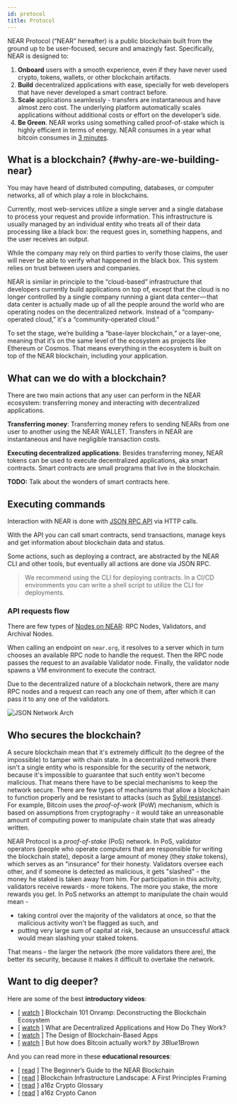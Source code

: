 ```yaml
---
id: protocol
title: Protocol
---
```


NEAR Protocol (“NEAR” hereafter) is a public blockchain built from the ground up to be user-focused, secure and amazingly fast. Specifically, NEAR is designed to:

1. **Onboard** users with a smooth experience, even if they have never used crypto, tokens, wallets, or other blockchain artifacts.
2. **Build** decentralized applications with ease, specially for web developers that have never developed a smart contract before.
3. **Scale** applications seamlessly - transfers are instantaneous and have almost zero cost. The underlying platform automatically scales applications without additional costs or effort on the developer’s side.
4. **Be Green**. NEAR works using something called proof-of-stake which is highly efficient in terms of energy. NEAR consumes in a year what bitcoin consumes in [3 minutes](https://medium.com/nearprotocol/how-near-went-carbon-neutral-e656db96da47#:~:text=The%20firm%20found%20that%20NEAR,PoS%20technology%20instead%20of%20PoW).

## What is a blockchain? {#why-are-we-building-near}
You may have heard of distributed computing, databases, or computer networks, all of which play a role in blockchains.

Currently, most web-services utilize a single server and a single database to process your request and provide information. This infrastructure is usually managed by an individual entity who treats all of their data processing like a black box: the request goes in, something happens, and the user receives an output.

While the company may rely on third parties to verify those claims, the user will never be able to verify what happened in the black box. This system relies on trust between users and companies.

NEAR is similar in principle to the “cloud-based” infrastructure that developers currently build applications on top of, except that the cloud is no longer controlled by a single company running a giant data center — that data center is actually made up of all the people around the world who are operating nodes on the decentralized network. Instead of a “company-operated cloud,” it's a “community-operated cloud.”

To set the stage, we’re building a “base-layer blockchain,” or a layer-one, meaning that it’s on the same level of the ecosystem as projects like Ethereum or Cosmos. That means everything in the ecosystem is built on top of the NEAR blockchain, including your application.

## What can we do with a blockchain?
There are two main actions that any user can perform in the NEAR ecosystem: transferring money and interacting with decentralized applications.

**Transferring money**: Transferring money refers to sending NEARs from one user to another using the NEAR WALLET. Transfers in NEAR are instantaneous and have negligible transaction costs.

**Executing decentralized applications**: Besides transferring money, NEAR tokens can be used to execute decentralized applications, aka smart contracts. Smart contracts are small programs that live in the blockchain. 

**TODO:** Talk about the wonders of smart contracts here.

## Executing commands

Interaction with NEAR is done with [JSON RPC API](../../api/rpc/introduction) via HTTP calls.

With the API you can call smart contracts, send transactions, manage keys and get information about blockchain data and status.

Some actions, such as deploying a contract, are abstracted by the NEAR CLI and other tools, but eventually all actions are done via JSON RPC.

<blockquote class="info">
  We recommend using the CLI for deploying contracts. In a CI/CD environments you can write a shell script to utilize the CLI for deployments.
</blockquote>

### API requests flow

There are few types of [Nodes on NEAR](./validators): RPC Nodes, Validators, and Archival Nodes.

When calling an endpoint on `near.org`, it resolves to a server which in turn chooses an available RPC node to handle the request.
Then the RPC node passes the request to an available Validator node. Finally, the validator node spawns a VM environment to execute the contract.

Due to the decentralized nature of a blockchain network, there are many RPC nodes and a request can reach any one of them, after which it can pass it to any one of the validators.

![JSON Network Arch](/docs/assets/JSONNetworkArch.png)

## Who secures the blockchain?

A secure blockchain mean that it's extremely difficult (to the degree of the impossible) to tamper with chain state.
In a decentralized network there isn't a single entity who is responsible for the security of the network,
because it's impossible to guarantee that such entity won't become malicious. That means there have to be special
mechanisms to keep the network secure.
There are few types of mechanisms that allow a blockchain to function properly and be resistant to attacks (such as [Sybil resistance](https://en.wikipedia.org/wiki/Sybil_attack)).
For example, Bitcoin uses the _proof-of-work_ (PoW) mechanism, which is based on assumptions from cryptography - 
it would take an unreasonable amount of computing power to manipulate chain state that was already written.

NEAR Protocol is a _proof-of-stake_ (PoS) network. In PoS, validator operators (people who operate computers that are responsible for writing the blockchain state),
deposit a large amount of money (they _stake_ tokens), which serves as an "insurance" for their honesty.
Validators oversee each other, and if someone is detected as malicious, it gets "slashed" - the money he staked is taken away from him.
For participation in this activity, validators receive rewards - more tokens. The more you stake, the more rewards you get.
In PoS networks an attempt to manipulate the chain would mean -

- taking control over the majority of the validators at once, so that the malicious activity won't be flagged as such, and
- putting very large sum of capital at risk, because an unsuccessful attack would mean slashing your staked tokens.

That means - the larger the network (the more validators there are), the better its security, because it makes it difficult
to overtake the network.

## Want to dig deeper?

Here are some of the best **introductory videos**:
- [ [watch](https://www.youtube.com/watch?v=Y21YtLzGbH0&feature=youtu.b&t=2656) ] Blockchain 101 Onramp: Deconstructing the Blockchain Ecosystem
- [ [watch](https://www.youtube.com/watch?v=Gd-aNfDqgQY&feature=youtu.be&t=1100) ] What are Decentralized Applications and How Do They Work?
- [ [watch](https://www.youtube.com/watch?v=Y21YtLzGbH0&feature=youtu.b&t=2656) ] The Design of Blockchain-Based Apps
- [ [watch](https://www.youtube.com/watch?v=bBC-nXj3Ng4) ] But how does Bitcoin actually work? *by 3Blue1Brown*

And you can read more in these **educational resources**:
- [ [read](https://near.org/blog/the-beginners-guide-to-the-near-blockchain/) ] The Beginner’s Guide to the NEAR Blockchain
- [ [read](https://medium.com/@trentmc0/blockchain-infrastructure-landscape-a-first-principles-framing-92cc5549bafe) ] Blockchain Infrastructure Landscape: A First Principles Framing
- [ [read](https://a16z.com/2019/11/08/crypto-glossary/) ] a16z Crypto Glossary
- [ [read](https://a16z.com/2018/02/10/crypto-readings-resources/) ] a16z Crypto Canon
